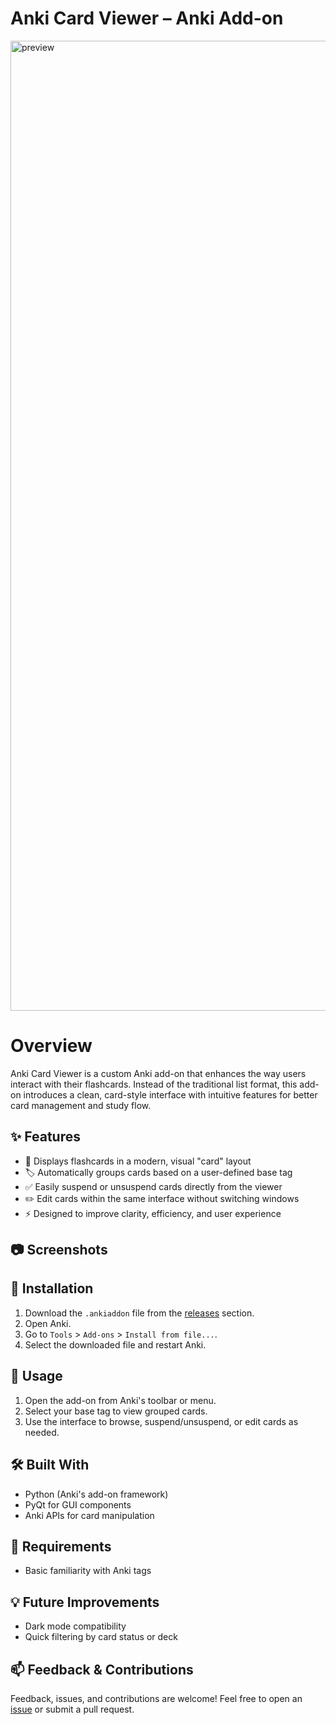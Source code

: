 # Anki Card Viewer – Anki Add-on

<img width="1552" alt="preview" src="https://github.com/user-attachments/assets/b29c0177-4d66-40e6-8c1f-62c19c5fc510" />

# Overview
Anki Card Viewer is a custom Anki add-on that enhances the way users interact with their flashcards. Instead of the traditional list format, this add-on introduces a clean, card-style interface with intuitive features for better card management and study flow.

## ✨ Features

- 📇 Displays flashcards in a modern, visual "card" layout
- 🏷️ Automatically groups cards based on a user-defined base tag
- ✅ Easily suspend or unsuspend cards directly from the viewer
- ✏️ Edit cards within the same interface without switching windows
- ⚡ Designed to improve clarity, efficiency, and user experience

## 📷 Screenshots

## 🚀 Installation

1. Download the `.ankiaddon` file from the [releases](#) section.
2. Open Anki.
3. Go to `Tools` > `Add-ons` > `Install from file...`.
4. Select the downloaded file and restart Anki.

## 🔧 Usage

1. Open the add-on from Anki's toolbar or menu.
2. Select your base tag to view grouped cards.
3. Use the interface to browse, suspend/unsuspend, or edit cards as needed.

## 🛠️ Built With

- Python (Anki's add-on framework)
- PyQt for GUI components
- Anki APIs for card manipulation

## 📌 Requirements

- Basic familiarity with Anki tags

## 💡 Future Improvements

- Dark mode compatibility
- Quick filtering by card status or deck

## 📫 Feedback & Contributions

Feedback, issues, and contributions are welcome! Feel free to open an [issue](#) or submit a pull request.
